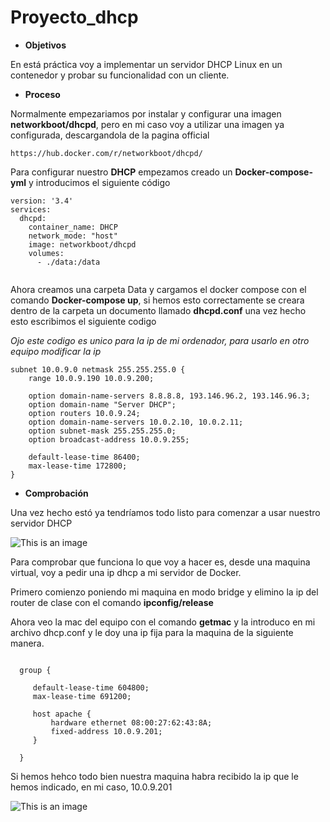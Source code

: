 # Proyecto_dhcp

- **Objetivos**

En está práctica voy a implementar un servidor DHCP Linux en un contenedor y probar su funcionalidad con un cliente.

- **Proceso**

Normalmente empezariamos por instalar y configurar una imagen __networkboot/dhcpd__, pero en mi caso voy a utilizar una imagen ya configurada, descargandola de la pagina official 
```
https://hub.docker.com/r/networkboot/dhcpd/
```
Para configurar nuestro __DHCP__ empezamos creado un __**Docker-compose-yml**__ y introducimos el siguiente código 

```
version: '3.4'
services:
  dhcpd:
    container_name: DHCP
    network_mode: "host"
    image: networkboot/dhcpd
    volumes:
      - ./data:/data


```
Ahora creamos una carpeta Data y cargamos el docker compose con el comando __Docker-compose up__, si hemos esto correctamente se creara  dentro de la carpeta un documento llamado __dhcpd.conf__ una vez hecho esto escribimos el siguiente codigo

*Ojo este codigo es unico para la ip de mi ordenador, para  usarlo en otro equipo modificar la ip*
```
subnet 10.0.9.0 netmask 255.255.255.0 {    
    range 10.0.9.190 10.0.9.200;   

    option domain-name-servers 8.8.8.8, 193.146.96.2, 193.146.96.3;
    option domain-name "Server DHCP";
    option routers 10.0.9.24;    
    option domain-name-servers 10.0.2.10, 10.0.2.11;
    option subnet-mask 255.255.255.0;
    option broadcast-address 10.0.9.255;    

    default-lease-time 86400;
    max-lease-time 172800;
}
```
- **Comprobación**

Una vez hecho estó ya tendríamos todo listo para comenzar a usar nuestro servidor DHCP

![This is an image](https://github.com/Jacobo1234556/claseASIR/blob/main/Escritorio/Proyecto_DHCP/Imagenes/Captura%20de%20pantalla%20de%202022-11-30%2020-14-01.png)

Para comprobar que funciona lo que voy a hacer es, desde una maquina virtual, voy a pedir una ip dhcp a mi servidor de Docker.

Primero comienzo poniendo mi maquina en modo bridge y elimino la ip del router de clase con el comando __ipconfig/release__ 

Ahora veo la mac del equipo con el comando __getmac__ y la introduco en mi archivo dhcp.conf  y le doy una ip fija para la maquina de la siguiente manera.

```

  group {

     default-lease-time 604800;
     max-lease-time 691200;

     host apache {
         hardware ethernet 08:00:27:62:43:8A;
         fixed-address 10.0.9.201;
     }

  }
```
Si hemos hehco todo bien nuestra maquina habra recibido la ip que le hemos indicado, en mi caso, 10.0.9.201


![This is an image](https://github.com/Jacobo1234556/claseASIR/blob/main/Escritorio/Proyecto_DHCP/Imagenes/Captura%20de%20pantalla%20de%202022-12-07%2018-07-59.png)
